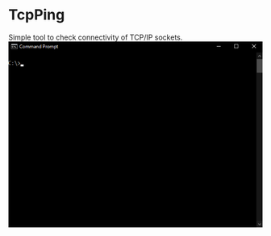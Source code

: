 # TcpPing
Simple tool to check connectivity of TCP/IP sockets.
![alt text](https://raw.githubusercontent.com/proxytype/tcpping/main/tcpping.gif)


